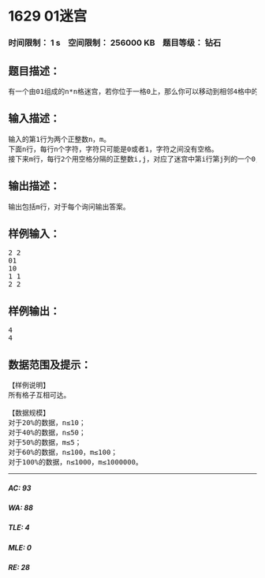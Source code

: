 # 1629 01迷宫   
### 时间限制： 1 s&nbsp;&nbsp;&nbsp;&nbsp;空间限制： 256000 KB&nbsp;&nbsp;&nbsp;&nbsp;题目等级： 钻石  
## 题目描述：  

<pre>
有一个由01组成的n*n格迷宫，若你位于一格0上，那么你可以移动到相邻4格中的某一格1上，同样若你位于一格1上，那么你可以移动到相邻4格中的某一格0上。那么对于给定的迷宫，询问从某一格开始能移动到多少格。
</pre>
  
  
## 输入描述：  

<pre>
输入的第1行为两个正整数n，m。
下面n行，每行n个字符，字符只可能是0或者1，字符之间没有空格。
接下来m行，每行2个用空格分隔的正整数i,j，对应了迷宫中第i行第j列的一个0，询问从这一格开始能移动到多少格。
</pre>
  
  
## 输出描述：  

<pre>
输出包括m行，对于每个询问输出答案。
</pre>
  
  
## 样例输入：  

<pre>
2 2
01
10
1 1
2 2
</pre>
  
  
## 样例输出：  

<pre>
4
4
</pre>
  
  
## 数据范围及提示：  

<pre>
【样例说明】
所有格子互相可达。
 
【数据规模】
对于20%的数据，n≤10； 
对于40%的数据，n≤50；
对于50%的数据，m≤5；
对于60%的数据，n≤100，m≤100；
对于100%的数据，n≤1000，m≤1000000。
</pre>
  
  
***  

##### AC: 93  
##### WA: 88  
##### TLE: 4  
##### MLE: 0  
##### RE: 28  
